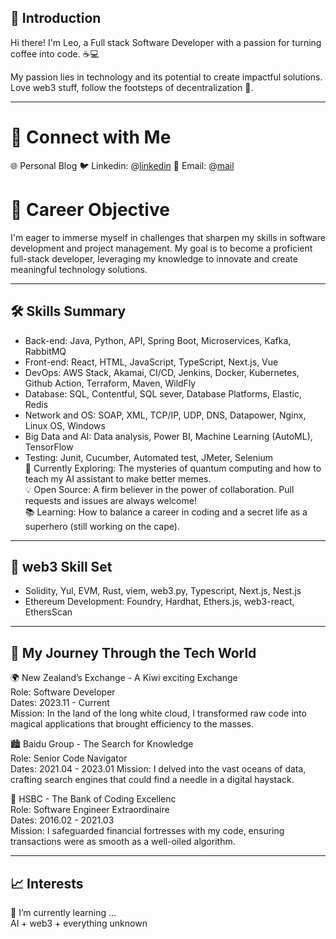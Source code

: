 ## 👋 Introduction
Hi there! I'm Leo, a Full stack Software Developer with a passion for turning coffee into code. ☕💻

My passion lies in technology and its potential to create impactful solutions. Love web3 stuff, follow the footsteps of decentralization 👣.

***

# 🔗 Connect with Me
🌐 Personal Blog
🐦 Linkedin: @[linkedin](https://www.linkedin.com/in/junjieqin/)
📧 Email: @[mail](ppsrap@gmail.com)
# 🚀 Career Objective
I'm eager to immerse myself in challenges that sharpen my skills in software development and project management. My goal is to become a proficient full-stack developer, leveraging my knowledge to innovate and create meaningful technology solutions.

***

## 🛠 Skills Summary
- Back-end: Java, Python, API, Spring Boot, Microservices, Kafka, RabbitMQ
- Front-end: React, HTML, JavaScript, TypeScript, Next.js, Vue
- DevOps: AWS Stack, Akamai, CI/CD, Jenkins, Docker, Kubernetes, Github Action, Terraform, Maven, WildFly
- Database: SQL, Contentful, SQL sever, Database Platforms, Elastic, Redis
- Network and OS: SOAP, XML, TCP/IP, UDP, DNS, Datapower, Nginx, Linux OS, Windows
- Big Data and AI: Data analysis, Power BI, Machine Learning (AutoML), TensorFlow
- Testing: Junit, Cucumber, Automated test, JMeter, Selenium  
🔎 Currently Exploring: The mysteries of quantum computing and how to teach my AI assistant to make better memes.  
💡 Open Source: A firm believer in the power of collaboration. Pull requests and issues are always welcome!  
📚 Learning: How to balance a career in coding and a secret life as a superhero (still working on the cape).
***

## 🧰 web3 Skill Set
- Solidity, Yul, EVM, Rust, viem, web3.py, Typescript, Next.js, Nest.js
- Ethereum Development: Foundry, Hardhat, Ethers.js, web3-react, EthersScan
***

## 🚀 My Journey Through the Tech World
🌍 New Zealand’s Exchange - A Kiwi exciting Exchange  
Role: Software Developer  
Dates: 2023.11 - Current  
Mission: In the land of the long white cloud, I transformed raw code into magical applications that brought efficiency to the masses.  

🏙️ Baidu Group - The Search for Knowledge  
Role: Senior Code Navigator  
Dates: 2021.04 - 2023.01
Mission: I delved into the vast oceans of data, crafting search engines that could find a needle in a digital haystack.  

🏦 HSBC - The Bank of Coding Excellenc  
Role: Software Engineer Extraordinaire  
Dates: 2016.02 - 2021.03  
Mission: I safeguarded financial fortresses with my code, ensuring transactions were as smooth as a well-oiled algorithm.  

***

## 📈 Interests
🌱 I’m currently learning ...  
AI + web3 + everything unknown

